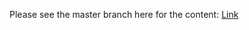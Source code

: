 Please see the master branch here for the content: [Link](https://github.com/cunninghamzach/rockpaperscissors/tree/master?tab=readme-ov-file)
